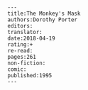 
    ---
    title:The Monkey's Mask
    authors:Dorothy Porter
    editors:
    translator:
    date:2018-04-19
    rating:+
    re-read:
    pages:261
    non-fiction:
    comic:
    published:1995
    ---

    